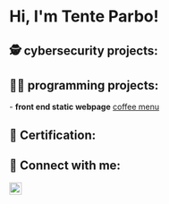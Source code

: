 <h1>Hi, I'm Tente Parbo!</h1>

<h2>🕵 cybersecurity projects: </h2>

<h2>👨‍💻 programming projects: </h2>
- <b> front end static webpage</b> 
<a href="https://github.com/TenteNsenga1/cafe-menu"> coffee menu </a>
<h2>📃 Certification: </h2>
<h2> 🤳 Connect with me:</h2>

[<img align="left" alt="tente-parbo-nsenga | LinkedIn" width="22px" src="https://cdn.jsdelivr.net/npm/simple-icons@v3/icons/linkedin.svg" />][linkedin]

[linkedin]: https://linkedin.com/in/tente-parbo-nsenga

<!--
**Tentensenga1/Tentensenga1** is a ✨ _special_ ✨ repository because its `README.md` (this file) appears on your GitHub profile.

Here are some ideas to get you started:

- 🔭 I’m currently working on ...
- 🌱 I’m currently learning ...
- 👯 I’m looking to collaborate on ...
- 🤔 I’m looking for help with ...
- 💬 Ask me about ...
- 📫 How to reach me: ...
- 😄 Pronouns: ...
- ⚡ Fun fact: ...
-->
